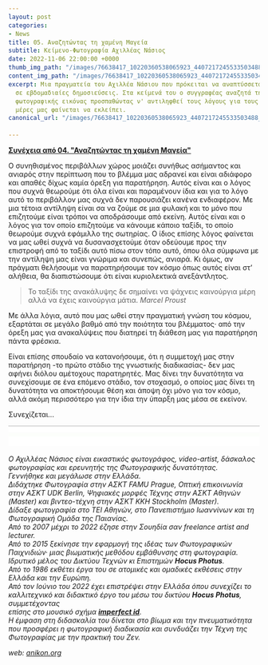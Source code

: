 ```yaml
---
layout: post
categories:
- News
title: 05. Αναζητώντας τη χαμένη Μαγεία
subtitle: Κείμενο-Φωτογραφία Αχιλλέας Νάσιος
date: 2022-11-06 22:00:00 +0000
thumb_img_path: "/images/76638417_10220360538065923_4407217245533503488_o.jpg"
content_img_path: "/images/76638417_10220360538065923_4407217245533503488_o.jpg"
excerpt: Μια πραγματεία του Αχιλλέα Νάσιου που πρόκειται να αναπτύσσεται σταδιακά
  σε εβδομαδιαίες δημοσιεύσεις. Στα κείμενά του ο συγγραφέας αναζητά την μαγεία της
  φωτογραφικής εικόνας προσπαθώντας ν' αντιληφθεί τους λόγους για τους οποίους στις
  μέρες μας φαίνεται να εκλείπει.
canonical_url: "/images/76638417_10220360538065923_4407217245533503488_o.jpg"

---
```

<a href="https://hocusphotus.com/posts/04" target="blank">**Συνέχεια από 04. "Αναζητώντας τη χαμένη Μαγεία"**</a>

Ο συνηθισμένος περιβάλλων χώρος μοιάζει συνήθως ασήμαντος και ανιαρός στην περίπτωση που το βλέμμα μας αδρανεί και είναι αδιάφορο και απαθές δίχως καμία όρεξη για παρατήρηση. Αυτός είναι και ο λόγος που συχνά θεωρούμε ότι όλα είναι και παραμένουν ίδια και για το λόγο αυτό το περιβάλλον μας συχνά δεν παρουσιάζει κανένα ενδιαφέρον. Με μια τέτοια αντίληψη είναι σα να ζούμε σε μια φυλακή και το μόνο που επιζητούμε είναι τρόποι να αποδράσουμε από εκείνη. Αυτός είναι και ο λόγος για τον οποίο επιζητούμε να κάνουμε κάποιο ταξίδι, το οποίο θεωρούμε συχνά εφάμιλλο της σωτηρίας. Ο ίδιος επίσης λόγος φαίνεται να μας ωθεί συχνά να δυσανασχετούμε όταν οδεύουμε προς την επιστροφή από το ταξίδι αυτό πίσω στον τόπο αυτό, όπου όλα σύμφωνα με την αντίληψη μας είναι γνώριμα και συνεπώς, ανιαρά. Κι όμως, αν πράγματι θελήσουμε να παρατηρήσουμε τον κόσμο όπως αυτός είναι στ’ αλήθεια, θα διαπιστώσουμε ότι είναι κυριολεκτικά ανεξάντλητος.

> Το ταξίδι της ανακάλυψης δε σημαίνει να ψάχνεις καινούργια μέρη αλλά να έχεις καινούργια μάτια. _Marcel Proust_</cite>

Με άλλα λόγια, αυτό που μας ωθεί στην πραγματική γνώση του κόσμου, εξαρτάται σε μεγάλο βαθμό από την ποιότητα του βλέμματος· από την όρεξη μας για ανακαλύψεις που διατηρεί τη διάθεση μας για παρατήρηση πάντα φρέσκια.

Είναι επίσης σπουδαίο να κατανοήσουμε, ότι η συμμετοχή μας στην παρατήρηση -το πρώτο στάδιο της γνωστικής διαδικασίας- δεν μας αφήνει διόλου αμέτοχους παρατηρητές. Μας δίνει την δυνατότητα να συνεχίσουμε σε ένα επόμενο στάδιο, τον στοχασμό, ο οποίος μας δίνει τη δυνατότητα να αποκτήσουμε θέση και άποψη όχι μόνο για τον κόσμο, αλλά ακόμη περισσότερο για την ίδια την ύπαρξη μας μέσα σε εκείνον.

Συνεχίζεται...

![](/images/bwok-2.jpg)

_Ο Αχιλλέας Νάσιος είναι εικαστικός φωτογράφος, video-artist, δάσκαλος φωτογραφίας και ερευνητής της Φωτογραφικής δυνατότητας._  
_Γεννήθηκε και μεγάλωσε στην Ελλάδα._  
_Διδάχτηκε Φωτογραφία στην ΑΣΚΤ FAMU Prague, Οπτική επικοινωνία στην ΑΣΚΤ UDK Berlin, Ψηφιακές μορφές Τέχνης στην ΑΣΚΤ Αθηνών (Master) και βιντεο-τέχνη στην ΑΣΚΤ KKH Stockholm (Master)._  
_Δίδαξε φωτογραφία στο ΤΕΙ Αθηνών, στο Πανεπιστήμιο Ιωαννίνων και τη Φωτογραφική Ομάδα της Παιανίας._  
_Από το 2007 μέχρι το 2022 έζησε στην Σουηδία σαν freelance artist and lecturer._  
_Από το 2015 ξεκίνησε την εφαρμογή της ιδέας των Φωτογραφικών Παιχνιδιών· μιας βιωματικής μεθόδου εμβάθυνσης στη φωτογραφία. Ιδρυτικό μέλος του Δικτύου Τεχνών κι Επιστημών **Hocus Photus**._  
_Από το 1986 εκθέτει έργα του σε ατομικές και ομαδικές εκθέσεις στην Ελλάδα και την Ευρώπη._  
_Από τον Ιούνιο του 2022 έχει επιστρέψει στην Ελλάδα όπου συνεχίζει το καλλιτεχνικό και διδακτικό έργο του μέσω του δικτύου **Hocus Photus**, συμμετέχοντας_  
_επίσης στο μουσικό σχήμα_ <a href="https://imperfectid.com/" target="blank">**_imperfect id_**</a>_._  
_Η έμφαση στη διδασκαλία του δίνεται στο βίωμα και την πνευματικότητα που προσφέρει η φωτογραφική διαδικασία και συνδυάζει την Τέχνη της Φωτογραφίας με την πρακτική του Ζεν._

_web:_ [_anikon.org_](http://anikon.org/)